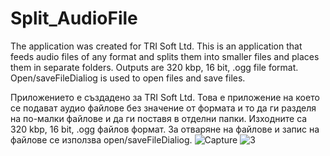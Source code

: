# Split_AudioFile
The application was created for TRI Soft Ltd. This is an application that feeds audio files of any format and splits them into smaller files and places them in separate folders. Outputs are 320 kbp, 16 bit, .ogg file format. Open/saveFileDialiog is used to open files and save files.

Приложението е създадено за TRI Soft Ltd. Това е приложение на което се подават аудио файлове без значение от формата и то да ги разделя на по-малки файлове и да ги поставя в отделни папки. Изходните са 320 kbp, 16 bit, .ogg файлов формат. За отваряне на файлове и запис на файлове се използва open/saveFileDialiog.
![Capture](https://github.com/steelpr/Split_AudioFile/assets/32313275/d80d44c8-ffee-4e04-b1ba-d2fcc3f865e6)
![3](https://github.com/steelpr/Split_AudioFile/assets/32313275/ead095c9-0098-472a-9c81-eaf0ffd0b289)
